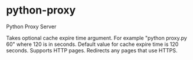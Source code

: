 # python-proxy
Python Proxy Server

Takes optional cache expire time argument.
For example "python proxy.py 60" where 120 is in seconds. Default value for cache expire time is 120 seconds. 
Supports HTTP pages. Redirects any pages that use HTTPS.
